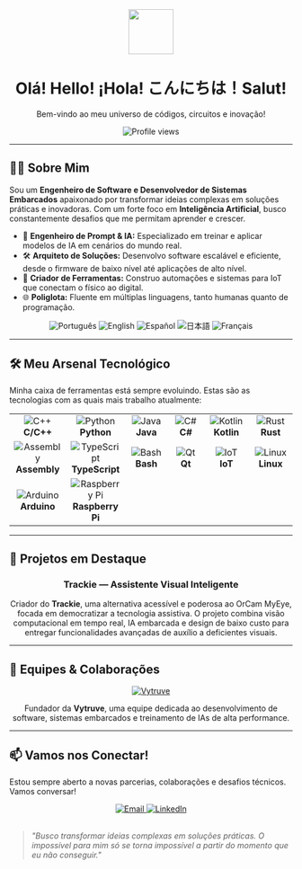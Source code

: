 <div align="center">
  <img src="https://img.icons8.com/color/96/waving-hand.png" width="80"/>
  <h1><b>Olá! Hello! ¡Hola! こんにちは！Salut!</b></h1>
  <p>Bem-vindo ao meu universo de códigos, circuitos e inovação!</p>
  <img src="https://komarev.com/ghpvc/?username=pedro-henrique-garcia&label=PROFILE+VIEWS&color=0e75b6&style=for-the-badge" alt="Profile views"/>
</div>

---

## 👨‍💻 Sobre Mim

Sou um **Engenheiro de Software e Desenvolvedor de Sistemas Embarcados** apaixonado por transformar ideias complexas em soluções práticas e inovadoras. Com um forte foco em **Inteligência Artificial**, busco constantemente desafios que me permitam aprender e crescer.

- 🚀 **Engenheiro de Prompt & IA:** Especializado em treinar e aplicar modelos de IA em cenários do mundo real.
- 🛠️ **Arquiteto de Soluções:** Desenvolvo software escalável e eficiente, desde o firmware de baixo nível até aplicações de alto nível.
- 🤖 **Criador de Ferramentas:** Construo automações e sistemas para IoT que conectam o físico ao digital.
- 🌐 **Poliglota:** Fluente em múltiplas linguagens, tanto humanas quanto de programação.

<div align="center">
  <img src="https://img.icons8.com/color/48/brazil-circular.png" alt="Português"/>
  <img src="https://img.icons8.com/color/48/usa-circular.png" alt="English"/>
  <img src="https://img.icons8.com/color/48/spain-circular.png" alt="Español"/>
  <img src="https://img.icons8.com/color/48/japan-circular.png" alt="日本語"/>
  <img src="https://img.icons8.com/color/48/france-circular.png" alt="Français"/>
</div>

---

## 🛠️ Meu Arsenal Tecnológico

Minha caixa de ferramentas está sempre evoluindo. Estas são as tecnologias com as quais mais trabalho atualmente:

<table align="center">
  <tr>
    <td align="center" width="96">
      <img src="https://img.icons8.com/color/48/c-plus-plus-logo.png" alt="C++"/>
      <br><strong>C/C++</strong>
    </td>
    <td align="center" width="96">
      <img src="https://img.icons8.com/color/48/python--v1.png" alt="Python"/>
      <br><strong>Python</strong>
    </td>
    <td align="center" width="96">
      <img src="https://img.icons8.com/color/48/java-coffee-cup-logo.png" alt="Java"/>
      <br><strong>Java</strong>
    </td>
    <td align="center" width="96">
      <img src="https://img.icons8.com/color/48/c-sharp-logo.png" alt="C#"/>
      <br><strong>C#</strong>
    </td>
    <td align="center" width="96">
      <img src="https://img.icons8.com/color/48/kotlin.png" alt="Kotlin"/>
      <br><strong>Kotlin</strong>
    </td>
    <td align="center" width="96">
      <img src="https://img.icons8.com/color/48/rust-programming-language.png" alt="Rust"/>
      <br><strong>Rust</strong>
    </td>
  </tr>
  <tr>
    <td align="center" width="96">
      <img src="https://img.icons8.com/fluency/48/microchip.png" alt="Assembly"/>
      <br><strong>Assembly</strong>
    </td>
    <td align="center" width="96">
      <img src="https://img.icons8.com/color/48/typescript.png" alt="TypeScript"/>
      <br><strong>TypeScript</strong>
    </td>
    <td align="center" width="96">
      <img src="https://img.icons8.com/color/48/bash.png" alt="Bash"/>
      <br><strong>Bash</strong>
    </td>
    <td align="center" width="96">
      <img src="https://img.icons8.com/color/48/qt.png" alt="Qt"/>
      <br><strong>Qt</strong>
    </td>
    <td align="center" width="96">
      <img src="https://img.icons8.com/fluency/48/iot-sensor.png" alt="IoT"/>
      <br><strong>IoT</strong>
    </td>
     <td align="center" width="96">
      <img src="https://img.icons8.com/color/48/linux--v1.png" alt="Linux"/>
      <br><strong>Linux</strong>
    </td>
  </tr>
  <tr>
    <td align="center" width="96">
      <img src="https://img.icons8.com/color/48/arduino.png" alt="Arduino"/>
      <br><strong>Arduino</strong>
    </td>
    <td align="center" width="96">
      <img src="https://img.icons8.com/color/48/raspberry-pi.png" alt="Raspberry Pi"/>
      <br><strong>Raspberry Pi</strong>
    </td>
  </tr>
</table>

---

## 🚀 Projetos em Destaque

<div align="center">
  <h3><b>Trackie — Assistente Visual Inteligente</b></h3>
  <p>
    Criador do <b>Trackie</b>, uma alternativa acessível e poderosa ao OrCam MyEye, focada em democratizar a tecnologia assistiva. O projeto combina visão computacional em tempo real, IA embarcada e design de baixo custo para entregar funcionalidades avançadas de auxílio a deficientes visuais.
  </p>
</div>

---

## 🏢 Equipes & Colaborações

<div align="center">
  <a href="https://github.com/Vytruve" target="_blank">
    <img src="https://img.shields.io/badge/Team-Vytruve-6610f2?style=for-the-badge&logo=github&logoColor=white" alt="Vytruve"/>
  </a>
  <p>
    Fundador da <b>Vytruve</b>, uma equipe dedicada ao desenvolvimento de software, sistemas embarcados e treinamento de IAs de alta performance.
  </p>
</div>

---

## 📫 Vamos nos Conectar!

Estou sempre aberto a novas parcerias, colaborações e desafios técnicos. Vamos conversar!

<div align="center">
  <a href="mailto:phgarcia2008@icloud.com">
    <img src="https://img.icons8.com/fluency/48/mail.png" alt="Email"/>
  </a>
  <a href="https://www.linkedin.com/in/pedro-henrique-garcia-58b147371/">
    <img src="https://img.icons8.com/color/48/linkedin.png" alt="LinkedIn"/>
  </a>
</div>

<br>

> _"Busco transformar ideias complexas em soluções práticas. O impossível para mim só se torna impossível a partir do momento que eu não conseguir."_
